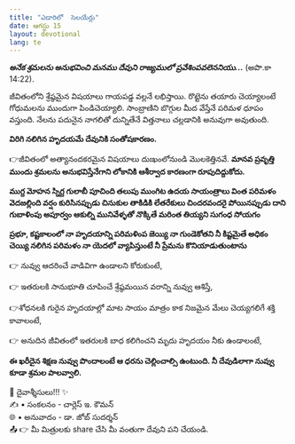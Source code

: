 ```yaml
---
title: "ఎడారిలో  సెలయేర్లు"
date: ఆగస్టు 15
layout: devotional
lang: te
---
```


***అనేక శ్రమలను అనుభవించి మనము దేవుని రాజ్యములో ప్రవేశింపవలెననియు...*** (అపొ.కా 14:22). 

జీవితంలోని శ్రేష్ఠమైన విషయాలు గాయపడ్డ వల్లనే లభిస్తాయి. రొట్టెను తయారు చెయ్యాలంటే గోధుమలను ముందుగా పిండిచెయ్యాలి. సాంబ్రాణిని బొగ్గుల మీద వేస్తేనే పరిమళ ధూపం వస్తుంది. నేలను పదునైన నాగలితో దున్నితేనే విత్తనాలు చల్లడానికి అనువుగా అవుతుంది. 

**విరిగి నలిగిన హృదయమే దేవునికి సంతోషకారణం.** 

👉జీవితంలో అత్యానందకరమైన విషయాలు దుఃఖంలోనుండి మొలకెత్తినవే. 
**మానవ ప్రవృత్తి ముందు శ్రమలను అనుభవిస్తేనేగాని లోకానికి ఆశీర్వాద కారణంగా రూపుదిద్దుకోదు.**

**ముగ్ద మోహన స్నిగ్ద గులాబీ పూచింది తలుపు ముంగిట ఉదయ సాయంత్రాలు వింత పరిమళం వెదజల్లింది వర్షం కురిసినప్పుడు చినుకుల తాకిడికి లేతరేకులు చిందరవందరై పోయినప్పుడు దాని గుబాళింపు అపూర్వం ఆకుల్ని మునివేళ్ళతో నొక్కితే మరింత తియ్యని సుగంధ సోయగం**

**ప్రభూ, కష్టకాలంలో నా హృదయాన్ని పరిమళింప జెయ్యి నా గుండెకోతని నీ కిష్టమైతే అధికం చెయ్యి నలిగిన పరిమళం నా యెదలో వ్యాపిస్తుంటే నీ ప్రేమను కొనియాడుతుంటాను**

👉 నువ్వు ఆదరించే వాడివిగా ఉండాలని కోరుకుంటే,

👉 ఇతరులకి సానుభూతి చూపించే శ్రేష్ఠమయిన వరాన్ని నువ్వు ఆశిస్తే, 

👉శోధనలకి గురైన హృదయాల్లో మాట సాయం మాత్రం కాక నిజమైన మేలు చెయ్యగలిగే శక్తి కావాలంటే,

👉 అనుదిన జీవితంలో ఇతరులకి బాధ కలిగించని మృదు హృదయం నీకు ఉండాలంటే, 

**ఈ ఖరీదైన శిక్షణ నువ్వు పొందాలంటే ఆ ధరను చెల్లించాల్సి ఉంటుంది. నీ దేవుడిలాగా నువ్వు కూడా శ్రమల పాలవ్వాలి.**


<div class="blessing">🙏 <span class="bless-text">దైవాశ్శీసులు!!!</span> ✨</div>

<div class="credit">✍️ <span class="credit-text">▪ సంకలనం - చార్లెస్ ఇ. కౌమన్</span></div>
<div class="credit">🌐 <span class="credit-text">▪ అనువాదం - డా. జోబ్ సుదర్శన్</span></div>


<div class="share">📤 👉 <span class="share-text">మీ మిత్రులకు share చేసి మీ వంతుగా దేవుని పని చేయండి.</span></div>

